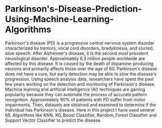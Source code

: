 # Parkinson's-Disease-Prediction-Using-Machine-Learning-Algorithms
Parkinson's disease (PD) is a progressive central nervous system disorder characterized by tremors, vocal cord disorders, bradykinesia, and slurred, slow speech. After Alzheimer's disease, it is the second most prevalent neurological disorder. Approximately 6.3 million people worldwide are affected by this disease. It is caused by the death of dopamine-producing neurons and primarily affects those over the age of 60. Parkinson's disease does not have a cure, but early detection may be able to slow the disease's progression. Using speech analysis data, researchers have spent the past few years working on the detection and monitoring of Parkinson's disease. Machine learning and artificial intelligence (AI) techniques are gaining popularity because they can automate the process of accurate pattern recognition. Approximately 90% of patients with PD suffer from motor impairments. Then, datasets are obtained and examined to determine if the individual has Parkinson's disease. 
Here in this project I have used several ML Algorithms like KNN, XG_Boost Classifier, Random_Forest Classifier and Support Vector Classifier to predict the disease.
